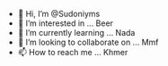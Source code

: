 - 👋 Hi, I’m @Sudoniyms
- 👀 I’m interested in ... Beer
- 🌱 I’m currently learning ... Nada
- 💞️ I’m looking to collaborate on ... Mmf
- 📫 How to reach me ... Khmer

<!---
Sudoniyms/Sudoniyms is a ✨ special ✨ repository because its `README.md` (this file) appears on your GitHub profile.
You can click the Preview link to take a look at your changes.
--->
